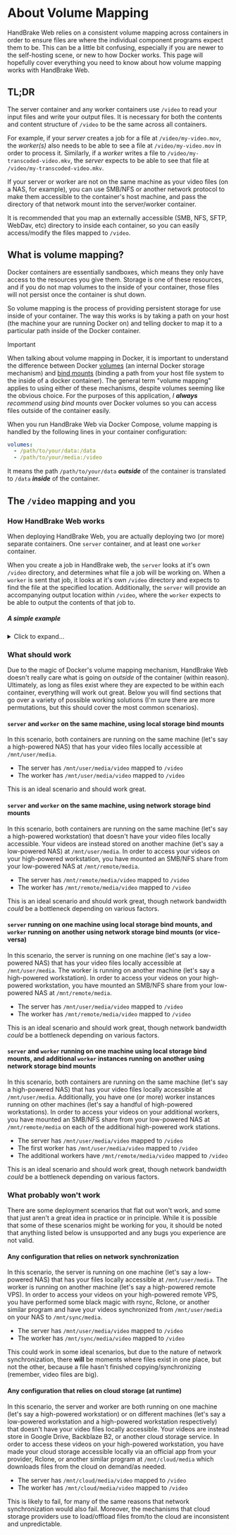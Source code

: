 # About Volume Mapping

HandBrake Web relies on a consistent volume mapping across containers in order to ensure files are where the individual component programs expect them to be. This can be a little bit confusing, especially if you are newer to the self-hosting scene, or new to how Docker works. This page will hopefully cover everything you need to know about how volume mapping works with HandBrake Web.

## TL;DR

The server container and any worker containers use `/video` to read your input files and write your output files. It is necessary for both the contents and content structure of `/video` to be the same across all containers.

For example, if your _server_ creates a job for a file at `/video/my-video.mov`, the _worker(s)_ also needs to be able to see a file at `/video/my-video.mov` in order to process it. Similarly, if a _worker_ writes a file to `/video/my-transcoded-video.mkv`, the _server_ expects to be able to see that file at `/video/my-transcoded-video.mkv`.

If your server or worker are not on the same machine as your video files (on a NAS, for example), you can use SMB/NFS or another network protocol to make them accessible to the container's host machine, and pass the directory of that network mount into the server/worker container.

It is recommended that you map an externally accessible (SMB, NFS, SFTP, WebDav, etc) directory to inside each container, so you can easily access/modify the files mapped to `/video`.

## What is volume mapping?

Docker containers are essentially sandboxes, which means they only have access to the resources you give them. Storage is one of these resources, and if you do not map volumes to the inside of your container, those files will not persist once the container is shut down.

So volume mapping is the process of providing persistent storage for use inside of your container. The way this works is by taking a path on your host (the machine your are running Docker on) and telling docker to map it to a particular path inside of the Docker container.

> [!IMPORTANT]
> When talking about volume mapping in Docker, it is important to understand the difference between Docker [volumes](https://docs.docker.com/engine/storage/volumes/) (an internal Docker storage mechanism) and [bind mounts](https://docs.docker.com/engine/storage/bind-mounts/) (binding a path from your host file system to the inside of a docker container). The general term "volume mapping" applies to using either of these mechanisms, despite volumes seeming like the obvious choice. For the purposes of this application, _I **always** recommend using bind mounts_ over Docker volumes so you can access files outside of the container easily.

When you run HandBrake Web via Docker Compose, volume mapping is handled by the following lines in your container configuration:

```yaml
volumes:
  - /path/to/your/data:/data
  - /path/to/your/media:/video
```

It means the path `/path/to/your/data` **_outside_** of the container is translated to `/data` **_inside_** of the container.

## The `/video` mapping and you

### How HandBrake Web works

When deploying HandBrake Web, you are actually deploying two (or more) separate containers. One `server` container, and at least one `worker` container.

When you create a job in HandBrake web, the `server` looks at it's own `/video` directory, and determines what file a job will be working on. When a `worker` is sent that job, it looks at it's own `/video` directory and expects to find the file at the specified location. Additionally, the `server` will provide an accompanying output location within `/video`, where the `worker` expects to be able to output the contents of that job to.

##### A simple example

<details>

<summary>Click to expand...</summary>

In this example, HandBrake Web is deployed with both containers running on the same device, from the same Docker Compose file.

- Both containers have the host path `/mnt/user/media/video` mapped to `/video` inside of the container.
- `/mnt/user/media/video` has two folders inside of it:
  - `input` contains numerous videos, one of which is called `my-video.mov`.
  - `output` is empty as of now.

Now, a user wants to create a new job via the web client.

- The server recursively looks at the path `/video` and tells the client what paths are available for both input & output locations.
- A job is created for `/video/input/my-video.mov` as the input file, with an output location of `/video/output/my-transcoded-video.mkv` via the client.
- The server sends the job to a worker.
- The worker begins work on the job:
- The worker looks at the input location `/video/input/my-video.mov` and expects that file to both exist _and_ be `readable`.
- The worker looks at the output location `/video/output/my-transcoded-video.mkv` and expects that location to be `writable`.

Once the job finishes, you would be able to access the output file `my-transcoded-video.mkv` on your host machine at the path `/mnt/user/media/video/output/my-transcoded-video.mkv`.

</details>

### What should work

Due to the magic of Docker's volume mapping mechanism, HandBrake Web doesn't really care what is going on _outside_ of the container (within reason). Ultimately, as long as files exist where they are expected to be within each container, everything will work out great. Below you will find sections that go over a variety of possible working solutions (I'm sure there are more permutations, but this should cover the most common scenarios).

#### `server` and `worker` on the same machine, using local storage bind mounts

In this scenario, both containers are running on the same machine (let's say a high-powered NAS) that has your video files locally accessible at `/mnt/user/media`.

- The server has `/mnt/user/media/video` mapped to `/video`
- The worker has `/mnt/user/media/video` mapped to `/video`

This is an ideal scenario and should work great.

#### `server` and `worker` on the same machine, using network storage bind mounts

In this scenario, both containers are running on the same machine (let's say a high-powered workstation) that doesn't have your video files locally accessible. Your videos are instead stored on another machine (let's say a low-powered NAS) at `/mnt/user/media`. In order to access your videos on your high-powered workstation, you have mounted an SMB/NFS share from your low-powered NAS at `/mnt/remote/media`.

- The server has `/mnt/remote/media/video` mapped to `/video`
- The worker has `/mnt/remote/media/video` mapped to `/video`

This is an ideal scenario and should work great, though network bandwidth _could_ be a bottleneck depending on various factors.

#### `server` running on one machine using local storage bind mounts, and `worker` running on another using network storage bind mounts (or vice-versa)

In this scenario, the server is running on one machine (let's say a low-powered NAS) that has your video files locally accessible at `/mnt/user/media`. The worker is running on another machine (let's say a high-powered workstation). In order to access your videos on your high-powered workstation, you have mounted an SMB/NFS share from your low-powered NAS at `/mnt/remote/media`.

- The server has `/mnt/user/media/video` mapped to `/video`
- The worker has `/mnt/remote/media/video` mapped to `/video`

This is an ideal scenario and should work great, though network bandwidth _could_ be a bottleneck depending on various factors.

#### `server` and `worker` running on one machine using local storage bind mounts, and additional `worker` instances running on another using network storage bind mounts

In this scenario, both containers are running on the same machine (let's say a high-powered NAS) that has your video files locally accessible at `/mnt/user/media`. Additionally, you have one (or more) worker instances running on other machines (let's say a handful of high-powered workstations). In order to access your videos on your additional workers, you have mounted an SMB/NFS share from your low-powered NAS at `/mnt/remote/media` on each of the additional high-powered work stations.

- The server has `/mnt/user/media/video` mapped to `/video`
- The first worker has `/mnt/user/media/video` mapped to `/video`
- The additional workers have `/mnt/remote/media/video` mapped to `/video`

This is an ideal scenario and should work great, though network bandwidth _could_ be a bottleneck depending on various factors.

### What probably won't work

There are some deployment scenarios that flat out won't work, and some that just aren't a great idea in practice or in principle. While it is possible that some of these scenarios might be working for you, it should be noted that anything listed below is unsupported and any bugs you experience are not valid.

#### Any configuration that relies on network synchronization

In this scenario, the server is running on one machine (let's say a low-powered NAS) that has your files locally accessible at `/mnt/user/media`. The worker is running on another machine (let's say a high-powered remote VPS). In order to access your videos on your high-powered remote VPS, you have performed some black magic with rsync, Rclone, or another similar program and have your videos synchronized from `/mnt/user/media` on your NAS to `/mnt/sync/media`.

- The server has `/mnt/user/media/video` mapped to `/video`
- The worker has `/mnt/sync/media/video` mapped to `/video`

This could work in some ideal scenarios, but due to the nature of network synchronization, there **will** be moments where files exist in one place, but not the other, because a file hasn't finished copying/synchronizing (remember, video files are big).

#### Any configuration that relies on cloud storage (at runtime)

In this scenario, the server and worker are both running on one machine (let's say a high-powered workstation) or on different machines (let's say a low-powered workstation and a high-powered workstation respectively) that doesn't have your video files locally accessible. Your videos are instead store in Google Drive, Backblaze B2, or another cloud storage service. In order to access these videos on your high-powered workstation, you have made your cloud storage accessible locally via an official app from your provider, Rclone, or another similar program at `/mnt/cloud/media` which downloads files from the cloud on demand/as needed.

- The server has `/mnt/cloud/media/video` mapped to `/video`
- The worker has `/mnt/cloud/media/video` mapped to `/video`

This is likely to fail, for many of the same reasons that network synchronization would also fail. Moreover, the mechanisms that cloud storage providers use to load/offload files from/to the cloud are inconsistent and unpredictable.
